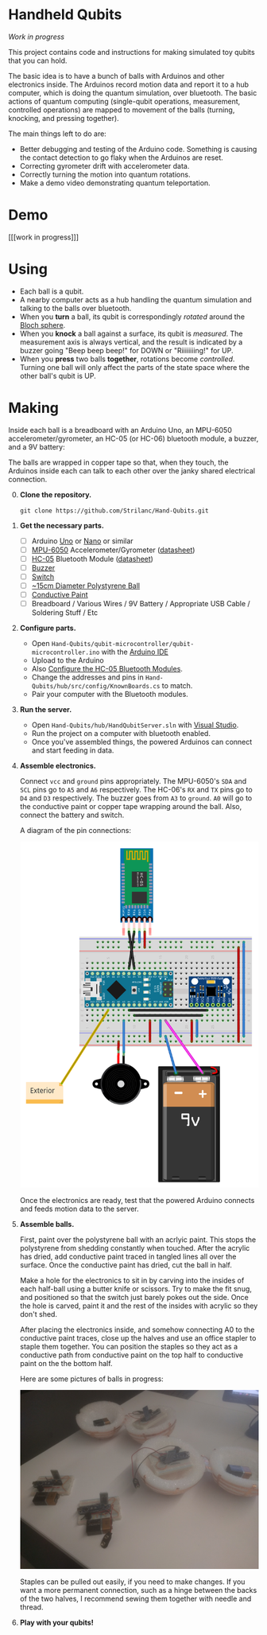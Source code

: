 # Handheld Qubits

*Work in progress*

This project contains code and instructions for making simulated toy qubits that you can hold.

The basic idea is to have a bunch of balls with Arduinos and other electronics inside.
The Arduinos record motion data and report it to a hub computer, which is doing the quantum simulation, over bluetooth.
The basic actions of quantum computing (single-qubit operations, measurement, controlled operations) are mapped to movement of the balls (turning, knocking, and pressing together).

The main things left to do are:

- Better debugging and testing of the Arduino code. Something is causing the contact detection to go flaky when the Arduinos are reset.
- Correcting gyrometer drift with accelerometer data.
- Correctly turning the motion into quantum rotations.
- Make a demo video demonstrating quantum teleportation.

# Demo

[[[work in progress]]]

# Using

- Each ball is a qubit.
- A nearby computer acts as a hub handling the quantum simulation and talking to the balls over bluetooth.
- When you **turn** a ball, its qubit is correspondingly *rotated* around the [Bloch sphere](https://en.wikipedia.org/wiki/Bloch_sphere).
- When you **knock** a ball against a surface, its qubit is *measured*. The measurement axis is always vertical, and the result is indicated by a buzzer going "Beep beep beep!" for DOWN or "Riiiiiiiing!" for UP.
- When you **press** two balls **together**, rotations become *controlled*. Turning one ball will only affect the parts of the state space where the other ball's qubit is UP.

# Making

Inside each ball is a breadboard with an Arduino Uno, an MPU-6050 accelerometer/gyrometer, an HC-05 (or HC-06) bluetooth module, a buzzer, and a 9V battery:

The balls are wrapped in copper tape so that, when they touch, the Arduinos inside each can talk to each other over the janky shared electrical connection.

0. **Clone the repository.**

    `git clone https://github.com/Strilanc/Hand-Qubits.git`

0. **Get the necessary parts.**

    - [ ] Arduino [Uno](https://www.arduino.cc/en/Main/ArduinoBoardUno) or [Nano](https://www.arduino.cc/en/Main/arduinoBoardNano) or similar
    - [ ] [MPU-6050](http://playground.arduino.cc/Main/MPU-6050) Accelerometer/Gyrometer ([datasheet](https://www.invensense.com/wp-content/uploads/2015/02/MPU-6000-Datasheet1.pdf))
    - [ ] [HC-05](https://www.amazon.com/CHENBO-Wireless-Bluetooth-Transceiver-Arduino/dp/B00Y0D112O) Bluetooth Module ([datasheet](https://www.olimex.com/Products/Components/RF/BLUETOOTH-SERIAL-HC-06/resources/hc06.pdf))
    - [ ] [Buzzer](https://www.amazon.com/gp/product/B00B0Q4KKO/)
    - [ ] [Switch](https://www.amazon.com/gp/product/B00ZWWZ5BA)
    - [ ] [~15cm Diameter Polystyrene Ball](https://www.amazon.com/Crafts-Brand-Smooth-Polystyrene-Styrofoam/dp/B00ETI28MC/)
    - [ ] [Conductive Paint](https://www.amazon.com/Bare-Conductive-Electric-Paint-10ml/dp/B01IO2JSCG)
    - [ ] Breadboard / Various Wires / 9V Battery / Appropriate USB Cable / Soldering Stuff / Etc

0. **Configure parts.**

    - Open `Hand-Qubits/qubit-microcontroller/qubit-microcontroller.ino` with the [Arduino IDE](https://www.arduino.cc/en/main/software)
	- Upload to the Arduino
    - Also [Configure the HC-05 Bluetooth Modules](https://arduino-info.wikispaces.com/BlueTooth-HC05-HC06-Modules-How-To).
    - Change the addresses and pins in `Hand-Qubits/hub/src/config/KnownBoards.cs` to match.
    - Pair your computer with the Bluetooth modules.

0. **Run the server.**

    - Open `Hand-Qubits/hub/HandQubitServer.sln` with [Visual Studio](https://www.visualstudio.com/vs/community/).
    - Run the project on a computer with bluetooth enabled.
    - Once you've assembled things, the powered Arduinos can connect and start feeding in data.

0. **Assemble electronics.**

    Connect `vcc` and `ground` pins appropriately.
    The MPU-6050's `SDA` and `SCL` pins go to `A5` and `A6` respectively.
    The HC-06's `RX` and `TX` pins go to `D4` and `D3` respectively.
    The buzzer goes from `A3` to `ground`.
    `A0` will go to the conductive paint or copper tape wrapping around the ball.
    Also, connect the battery and switch.

    A diagram of the pin connections:

    ![layout](/img/layout.png)
	
	Once the electronics are ready, test that the powered Arduino connects and feeds motion data to the server.

0. **Assemble balls.**

    First, paint over the polystyrene ball with an acrlyic paint.
    This stops the polystyrene from shedding constantly when touched.
    After the acrylic has dried, add conductive paint traced in tangled lines all over the surface.
    Once the conductive paint has dried, cut the ball in half.
    
    Make a hole for the electronics to sit in by carving into the insides of each half-ball using a butter knife or scissors.
    Try to make the fit snug, and positioned so that the switch just barely pokes out the side.
    Once the hole is carved, paint it and the rest of the insides with acrylic so they don't shed.
    
    After placing the electronics inside, and somehow connecting A0 to the conductive paint traces, close up the halves and use an office stapler to staple them together.
    You can position the staples so they act as a conductive path from conductive paint on the top half to conductive paint on the the bottom half.

    Here are some pictures of balls in progress:

    ![guts](/img/guts.jpg)

    Staples can be pulled out easily, if you need to make changes.
    If you want a more permanent connection, such as a hinge between the backs of the two halves, I recommend sewing them together with needle and thread.
	
0. **Play with your qubits!**
